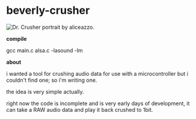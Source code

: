 beverly-crusher
===============

![Dr. Crusher portrait by aliceazzo.](http://www.electronoob.com/images/Beverly_Crusher_by_aliceazzo.jpg "The fantastic Beverly Crusher artwork is by aliceazzo and the link to her deviantart is http://aliceazzo.deviantart.com/ - This work is entirely hers and I havent asked permission to associate it with my application, website, nor have I even spoken to this person before so please keep in mind that this image is not part of the same license as this software.")



**compile**

gcc main.c alsa.c -lasound -lm

**about**

i wanted a tool for crushing audio data for use with a microcontroller but i couldn't find one; so i'm writing one.


the idea is very simple actually.

right now the code is incomplete and is very early days of development, it can take a RAW audio data and play it back crushed to 1bit. 

